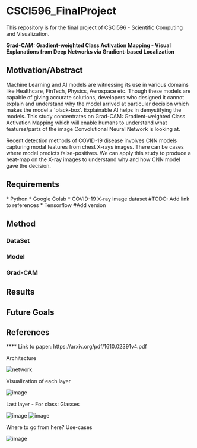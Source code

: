 # CSCI596_FinalProject
This repository is for the final project of CSCI596 - Scientific Computing and Visualization.

**Grad-CAM: Gradient-weighted Class Activation Mapping - Visual Explanations from Deep Networks via Gradient-based Localization**

<h2>Motivation/Abstract</h2>

Machine Learning and AI models are witnessing its use in various domains like Healthcare, FinTech, Physics, Aerospace etc. Though these models are capable of giving accurate solutions, developers who designed it cannot explain and understand why the model arrived at particular decision which makes the model a 'black-box'. Explainable AI helps in demystifying the models. This study concentrates on Grad-CAM: Gradient-weighted Class Activation Mapping which will enable humans to understand what features/parts of the image Convolutional Neural Network is looking at. 

Recent detection methods of COVID-19 disease involves CNN models capturing modal features from chest X-rays images. There can be cases where model predicts false-positives. We can apply this study to produce a heat-map on the X-ray images to understand why and how CNN model gave the decision.

<h2>Requirements</h2>
* Python
* Google Colab
* COVID-19 X-ray image dataset #TODO: Add link to references
* Tensorflow #Add version

<h2>Method</h2>
<h3>DataSet</h3>
<h3>Model</h3>
<h3>Grad-CAM</h3>

<h2>Results</h2>
<h2>Future Goals</h2>
<h2>References</h2>
****
Link to paper: https://arxiv.org/pdf/1610.02391v4.pdf

Architecture

![network](https://user-images.githubusercontent.com/13382099/143785350-2d6ca00a-64dc-4617-903c-c99d5f72a6f4.png)

Visualization of each layer

![image](https://user-images.githubusercontent.com/13382099/143785580-a7833f13-4102-4a00-9d8e-dfcca741413f.png)

Last layer - For class: Glasses

![image](https://user-images.githubusercontent.com/28820837/143785818-7db4d0a1-4546-4634-8cd9-b3c2109777e2.png)
![image](https://user-images.githubusercontent.com/28820837/143785833-c13b9077-caf1-4c55-9ddc-682c65aeb349.png)


Where to go from here? Use-cases

![image](https://user-images.githubusercontent.com/13382099/143785469-9187ed0e-e240-4a45-9105-9aee430c1e0f.png)
